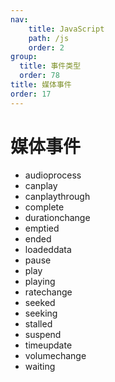 ```yaml
---
nav:
    title: JavaScript
    path: /js
    order: 2
group:
  title: 事件类型
  order: 78
title: 媒体事件
order: 17
---
```


# 媒体事件

- audioprocess
- canplay
- canplaythrough
- complete
- durationchange
- emptied
- ended
- loadeddata
- pause
- play
- playing
- ratechange
- seeked
- seeking
- stalled
- suspend
- timeupdate
- volumechange
- waiting
